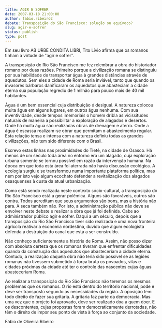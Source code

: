 ```yaml
---
title: AGIR E SOFRER
date: 2007-03-18 21:00:00
author: fabio.ribeiro2
debate: Transposição do São Francisco: solução ou equívoco?  
slug: agir-e-sofrer
status: publish 
type: post
---
```


  

Em seu livro AB URBE CONDITA LIBRI, Tito Lívio afirma que os romanos tinham a virtude de "agir e sofrer".   

  

  

A transposição do Rio São Francisco me fez relembrar a obra do historiador romano por duas razões. Primeiro porque a civilização romana se distinguiu por sua habilidade de transportar água à grandes distâncias através de aquedutos. Sem eles a cidade de Roma seria inviável, tanto que quando os invasores bárbaros danificaram os aquedutos que abasteciam a cidade eterna sua população regrediu de 1 milhão para pouco mais de 40 mil habitantes.   

  

  

Água é um bem essencial cuja distribuição é desigual. A natureza colocou muita água em alguns lugares, em outros água nenhuma. Com sua inventividade, desde tempos imemoriais o homem dribla as vicissitudes naturais de maneira a possibilitar a exploração de alagados e desertos. Onde há muita água são realizadas obras de drenagem e aterro. Onde a água é escassa realizam-se obrar que permitam o abastecimento regular. Esta relação tensa e intensa com a natureza definiu todas as grandes civilizações, não tem sido diferente com o Brasil.  

  

  

Escrevo estas linhas nas proximidades do Tietê, na cidade de Osasco. Há menos de um século toda área no entorno era um alagado, cuja exploração urbana somente se tornou possível em razão da intervenção humana. Na época em que toda esta área foi aterrada não havia discussão ecológica. A ecologia surgiu e se transformou numa importante plataforma política, mas nem por isto vejo algum ecochato defender a revitalização dos alagados osasquenses à custa da atual urbanização.  

  

  

Como está sendo realizada neste contexto sócio-cultural, a transposição do Rio São Francisco está a gerar polêmica. Alguns são favoráveis, outros são contra. Todos acreditam que seus argumentos são bons, mas a história não para. A seca também não. Por isto, a administração pública não deve se envolver neste debate e realizar a obra que já foi definida. Cabe ao administrador público agir e sofrer. Daqui a um século, depois que a transposição do Rio São Francisco tiver sido realizada e uma nova fronteira agrícola reativar a economia nordestina, duvido que algum ecologista defenda a destruição do canal que está a ser construído.  

  

  

Não conheço suficientemente a história de Roma. Assim, não posso dizer com absoluta certeza que os romanos tiveram que enfrentar dificuldades quando da construção dos aquedutos que abasteceriam a cidade eterna. Contudo, a realização daquela obra não teria sido possível se as legiões romanas não tivessem submetido à força bruta os povoados, vilas e cidades próximas da cidade até ter o controle das nascentes cujas águas abasteceriam Roma.   

  

  

Ao realizar a transposição do Rio São Francisco não teremos os mesmos problemas que os romanos. O rio está dentro do território nacional, pode e deve ser transposto segundo as necessidades da região. A oposição tem todo direito de fazer sua gritaria. A gritaria faz parte da democracia. Mas uma vez que o projeto foi aprovado, deve ser realizado doa a quem doer. E os descontentes, cujas propostas foram democraticamente derrotadas, não têm o direito de impor seu ponto de vista à força ao conjunto da sociedade.  

  

  

  

  

  

  

Fábio de Oliveira Ribeiro
